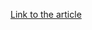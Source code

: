 [Link to the article](https://ptsecurity.com/ww-en/analytics/pt-esc-threat-intelligence/space-pirates-tools-and-connections)
